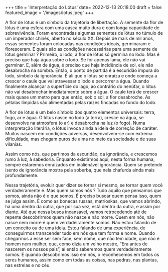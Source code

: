 +++
title = 'Interpretação do Lótus'
date= 2022-12-13 20:18:00
draft = false
featured_image = '/images/lotus.jpeg'
+++

A flor de lótus é um símbolo da trajetória de libertação. A semente da flor de lótus é uma esfera com uma casca muito dura e com longa capacidade de sobrevivência. Foram encontradas algumas sementes de lótus no túmulo de um imperador chinês, aberto no século XX. Depois de mais de mil anos, essas sementes foram colocadas nas condições ideais, germinaram e floresceram. E quais são as condições necessárias para uma semente de lótus germinar ? Primeiro, o lodo, a flor de lótus só germina no lodo. Mas é preciso que haja água sobre o lodo. Se for apenas lama, ele não vai germinar. E, além de água, é preciso que haja incidência de sol, ele não desabrocha na sombra.
Então, o ponto de partida é a escuridão impura do lodo, símbolo da ignorância. É ali que o lótus se enraíza e onde começa a crescer o caule que vai atravessar o lodo e percorrer a água. Quando finalmente alcançar a superfície do lago, ao contrário do nenúfar, o lótus não vai desabrochar imediatamente sobre a água. O caule terá de crescer mais quase um metro para que então, sob o sol, a flor desabroche. As pétalas límpidas são alimentadas pelas raízes fincadas no fundo do lodo.

A flor de lótus é um belo símbolo dos quatro elementos universais: terra, fogo, ar e água. O lótus nasce no lodo (a terra), cresce na água, se desenvolve na atmosfera (o ar) e desabrocha na luz (o fogo). Numa interpretação literária, o lótus invoca ainda a ideia de correção de caráter. Muitos nascem em condições adversas, desenvolvem-se com extrema dificuldade, mas chegam puros de alma no meio da sociedade e de suas vilanias.

Assim como nós, que partimos da escuridão, da ignorância, e crescemos rumo à luz, à sabedoria. Enquanto existirmos aqui, nesta forma humana, sempre estaremos enraizados em inalienável ignorância. Quem se pretende isento de ignorância mostra pela soberba, que nela chafurda ainda mais profundamente.
 
Nessa trajetória, evoluir quer dizer se tornar si mesmo, se tornar quem você verdadeiramente é. Mas quem somos nós ? Tudo aquilo que pensamos que somos, ainda não é o que somos. É preciso buscar quem pensa isso, quem se julga assim. É como as bonecas russas, matrioskas, que vamos abrindo, há uma dentro da outra, que por sua vez, está dentro da outra, e assim por diante. Até que nessa busca incansável, vamos retrocedendo até de repente descobrirmos quem não nasce e não morre. Quem em nós, não nasce nem morre é quem verdadeiramente somos. Não estou falando de um conceito ou de uma ideia. Estou falando de uma experiência, de conseguirmos transcender tudo em nós que tem forma e nome. Quando chegarmos a esse ser sem face, sem nome, que não tem idade, que não é homem nem mulher, que, como dizia um velho mestre, “Era antes de nascerem os nossos pais”, aí então saberemos quem verdadeiramente somos. E quando descobrimos isso em nós, o reconhecemos em todos os seres humanos, assim como em todas as coisas, nas pedras, nas plantas, nas estrelas e no céu.
